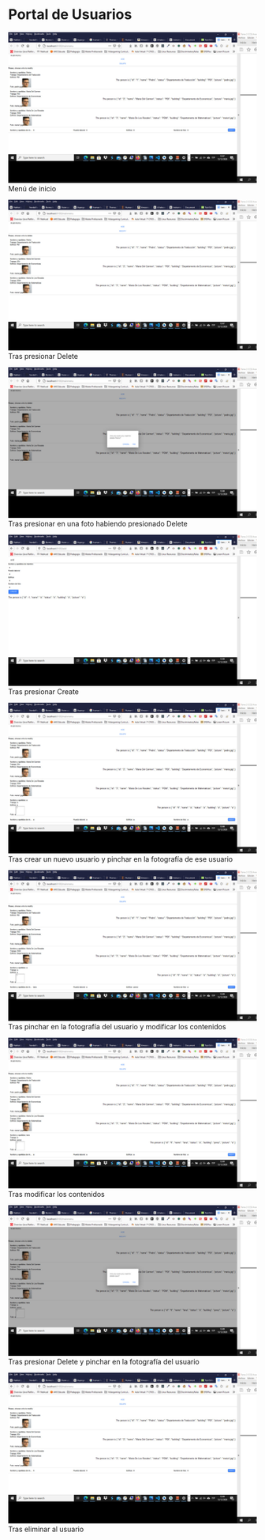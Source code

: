 # Portal de Usuarios
![1](ADatosFotos/1.jpg)
Menú de inicio

![2](ADatosFotos/2.jpg)
Tras presionar Delete

![3](ADatosFotos/3.jpg)
Tras presionar en una foto habiendo presionado Delete

![4](ADatosFotos/4.jpg)
Tras presionar Create

![5](ADatosFotos/5.jpg)
Tras crear un nuevo usuario y pinchar en la fotografía de ese usuario

![6](ADatosFotos/6.jpg)
Tras pinchar en la fotografía del usuario y modificar los contenidos

![7](ADatosFotos/7.jpg)
Tras modificar los contenidos

![8](ADatosFotos/8.jpg)
Tras presionar Delete y pinchar en la fotografía del usuario

![9](ADatosFotos/9.jpg)
Tras eliminar al usuario

